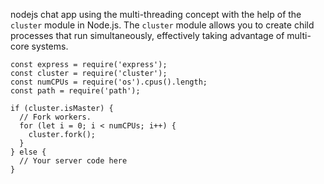 nodejs chat app using the multi-threading concept with the help of the `cluster` module in Node.js. The `cluster` module allows you to create child processes that run simultaneously, effectively taking advantage of multi-core systems.
<br/>

```
const express = require('express');
const cluster = require('cluster');
const numCPUs = require('os').cpus().length;
const path = require('path');

if (cluster.isMaster) {
  // Fork workers.
  for (let i = 0; i < numCPUs; i++) {
    cluster.fork();
  }
} else {
  // Your server code here
}
```